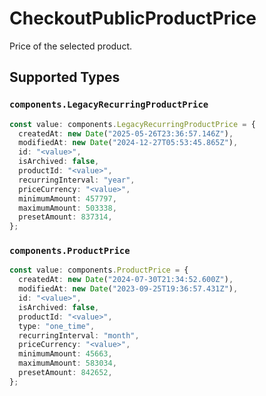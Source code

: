 # CheckoutPublicProductPrice

Price of the selected product.


## Supported Types

### `components.LegacyRecurringProductPrice`

```typescript
const value: components.LegacyRecurringProductPrice = {
  createdAt: new Date("2025-05-26T23:36:57.146Z"),
  modifiedAt: new Date("2024-12-27T05:53:45.865Z"),
  id: "<value>",
  isArchived: false,
  productId: "<value>",
  recurringInterval: "year",
  priceCurrency: "<value>",
  minimumAmount: 457797,
  maximumAmount: 503338,
  presetAmount: 837314,
};
```

### `components.ProductPrice`

```typescript
const value: components.ProductPrice = {
  createdAt: new Date("2024-07-30T21:34:52.600Z"),
  modifiedAt: new Date("2023-09-25T19:36:57.431Z"),
  id: "<value>",
  isArchived: false,
  productId: "<value>",
  type: "one_time",
  recurringInterval: "month",
  priceCurrency: "<value>",
  minimumAmount: 45663,
  maximumAmount: 583034,
  presetAmount: 842652,
};
```

